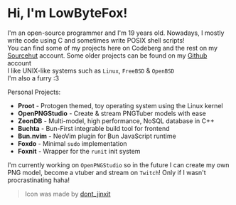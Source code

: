 # Hi, I'm LowByteFox!
I'm an open-source programmer and I'm 19 years old. Nowadays, I mostly write code using C and sometimes write POSIX shell scripts!<br>
You can find some of my projects here on Codeberg and the rest on my [Sourcehut](https://sr.ht/~lowbytefox/) account. Some older projects can be found on my [Github](https://github.com/LowByteFox/) account<br>
I like UNIX-like systems such as `Linux`, `FreeBSD` & `OpenBSD`<br>
I'm also a furry :3

Personal Projects:
- **Proot** - Protogen themed, toy operating system using the Linux kernel
- **OpenPNGStudio** - Create & stream PNGTuber models with ease
- **ZeonDB** - Multi-model, high performance, NoSQL database in C++
- **Buchta** - Bun-First integrable build tool for frontend
- **Bun.nvim** - NeoVim plugin for Bun JavaScript runtime
- **Foxdo** - Minimal `sudo` implementation
- **Foxnit** - Wrapper for the `runit` init system

I'm currently working on `OpenPNGStudio` so in the future I can create my own PNG model, become a vtuber and stream on `Twitch`! Only if I wasn't procrastinating haha!<br>

> Icon was made by [dont_jinxit](https://jinxit.carrd.co/)